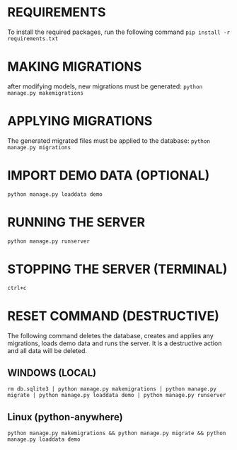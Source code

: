 # REQUIREMENTS
To install the required packages, run the following command
`pip install -r requirements.txt`

# MAKING MIGRATIONS
after modifying models, new migrations must be generated:
`python manage.py makemigrations`

# APPLYING MIGRATIONS
The generated migrated files must be applied to the database:
`python manage.py migrations`

# IMPORT DEMO DATA (OPTIONAL)
`python manage.py loaddata demo`

# RUNNING THE SERVER
`python manage.py runserver`

# STOPPING THE SERVER (TERMINAL)
`ctrl+c`

# RESET COMMAND (DESTRUCTIVE)
The following command deletes the database, creates and applies any migrations, loads demo data and runs the server. It is a destructive action and all data will be deleted.
## WINDOWS (LOCAL)
`rm db.sqlite3 | python manage.py makemigrations | python manage.py migrate | python manage.py loaddata demo | python manage.py runserver`
## Linux (python-anywhere)
`python manage.py makemigrations && python manage.py migrate && python manage.py loaddata demo`
